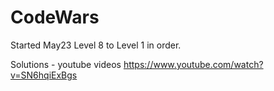 # CodeWars

Started May23  Level 8 to Level 1 in order.



Solutions - youtube videos
https://www.youtube.com/watch?v=SN6hqiExBgs











































